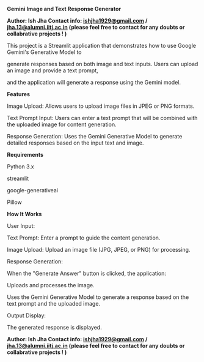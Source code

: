 **Gemini Image and Text Response Generator**

**Author: Ish Jha Contact info: ishjha1929@gmail.com / jha.13@alumni.iitj.ac.in (please feel free to contact for any doubts or collabrative projects ! )**

This project is a Streamlit application that demonstrates how to use Google Gemini's Generative Model to

generate responses based on both image and text inputs. Users can upload an image and provide a text prompt,

and the application will generate a response using the Gemini model.

**Features**

Image Upload: Allows users to upload image files in JPEG or PNG formats.

Text Prompt Input: Users can enter a text prompt that will be combined with the uploaded image for content generation.

Response Generation: Uses the Gemini Generative Model to generate detailed responses based on the input text and image.

**Requirements** 

Python 3.x

streamlit

google-generativeai

Pillow

**How It Works**

User Input:

Text Prompt: Enter a prompt to guide the content generation.

Image Upload: Upload an image file (JPG, JPEG, or PNG) for processing.

Response Generation:

When the "Generate Answer" button is clicked, the application:

Uploads and processes the image.

Uses the Gemini Generative Model to generate a response based on the text prompt and the uploaded image.

Output Display:

The generated response is displayed.

**Author: Ish Jha Contact info: ishjha1929@gmail.com / jha.13@alumni.iitj.ac.in (please feel free to contact for any doubts or collabrative projects ! )**
